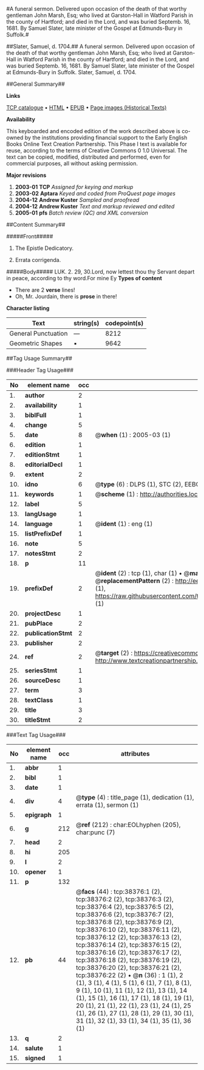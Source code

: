 #A funeral sermon. Delivered upon occasion of the death of that worthy gentleman John Marsh, Esq; who lived at Garston-Hall in Watford Parish in the county of Hartford; and died in the Lord, and was buried Septemb. 16, 1681. By Samuel Slater, late minister of the Gospel at Edmunds-Bury in Suffolk.#

##Slater, Samuel, d. 1704.##
A funeral sermon. Delivered upon occasion of the death of that worthy gentleman John Marsh, Esq; who lived at Garston-Hall in Watford Parish in the county of Hartford; and died in the Lord, and was buried Septemb. 16, 1681. By Samuel Slater, late minister of the Gospel at Edmunds-Bury in Suffolk.
Slater, Samuel, d. 1704.

##General Summary##

**Links**

[TCP catalogue](http://www.ota.ox.ac.uk/tcp/)  • 
[HTML](http://tei.it.ox.ac.uk/tcp/Texts-HTML/free/A60/A60346.html)  • 
[EPUB](http://tei.it.ox.ac.uk/tcp/Texts-EPUB/free/A60/A60346.epub) • 
[Page images (Historical Texts)](https://data.historicaltexts.jisc.ac.uk/view?pubId=eebo-99833898e&pageId=eebo-99833898e-38376-1)

**Availability**

This keyboarded and encoded edition of the
	       work described above is co-owned by the institutions
	       providing financial support to the Early English Books
	       Online Text Creation Partnership. This Phase I text is
	       available for reuse, according to the terms of Creative
	       Commons 0 1.0 Universal. The text can be copied,
	       modified, distributed and performed, even for
	       commercial purposes, all without asking permission.

**Major revisions**

1. __2003-01__ __TCP__ *Assigned for keying and markup*
1. __2003-02__ __Aptara__ *Keyed and coded from ProQuest page images*
1. __2004-12__ __Andrew Kuster__ *Sampled and proofread*
1. __2004-12__ __Andrew Kuster__ *Text and markup reviewed and edited*
1. __2005-01__ __pfs__ *Batch review (QC) and XML conversion*

##Content Summary##

#####Front#####

1. The Epistle Dedicatory.

1. Errata corrigenda.

#####Body#####
LUK. 2. 29, 30.Lord, now lettest thou thy Servant depart in peace,
according to thy word.For mine Ey
**Types of content**

  * There are 2 **verse** lines!
  * Oh, Mr. Jourdain, there is **prose** in there!

**Character listing**


|Text|string(s)|codepoint(s)|
|---|---|---|
|General Punctuation|—|8212|
|Geometric Shapes|▪|9642|

##Tag Usage Summary##

###Header Tag Usage###

|No|element name|occ|attributes|
|---|---|---|---|
|1.|__author__|2||
|2.|__availability__|1||
|3.|__biblFull__|1||
|4.|__change__|5||
|5.|__date__|8| @__when__ (1) : 2005-03 (1)|
|6.|__edition__|1||
|7.|__editionStmt__|1||
|8.|__editorialDecl__|1||
|9.|__extent__|2||
|10.|__idno__|6| @__type__ (6) : DLPS (1), STC (2), EEBO-CITATION (1), PROQUEST (1), VID (1)|
|11.|__keywords__|1| @__scheme__ (1) : http://authorities.loc.gov/ (1)|
|12.|__label__|5||
|13.|__langUsage__|1||
|14.|__language__|1| @__ident__ (1) : eng (1)|
|15.|__listPrefixDef__|1||
|16.|__note__|5||
|17.|__notesStmt__|2||
|18.|__p__|11||
|19.|__prefixDef__|2| @__ident__ (2) : tcp (1), char (1)  •  @__matchPattern__ (2) : ([0-9\-]+):([0-9IVX]+) (1), (.+) (1)  •  @__replacementPattern__ (2) : http://eebo.chadwyck.com/downloadtiff?vid=$1&page=$2 (1), https://raw.githubusercontent.com/textcreationpartnership/Texts/master/tcpchars.xml#$1 (1)|
|20.|__projectDesc__|1||
|21.|__pubPlace__|2||
|22.|__publicationStmt__|2||
|23.|__publisher__|2||
|24.|__ref__|2| @__target__ (2) : https://creativecommons.org/publicdomain/zero/1.0/ (1), http://www.textcreationpartnership.org/docs/. (1)|
|25.|__seriesStmt__|1||
|26.|__sourceDesc__|1||
|27.|__term__|3||
|28.|__textClass__|1||
|29.|__title__|3||
|30.|__titleStmt__|2||


###Text Tag Usage###

|No|element name|occ|attributes|
|---|---|---|---|
|1.|__abbr__|1||
|2.|__bibl__|1||
|3.|__date__|1||
|4.|__div__|4| @__type__ (4) : title_page (1), dedication (1), errata (1), sermon (1)|
|5.|__epigraph__|1||
|6.|__g__|212| @__ref__ (212) : char:EOLhyphen (205), char:punc (7)|
|7.|__head__|2||
|8.|__hi__|205||
|9.|__l__|2||
|10.|__opener__|1||
|11.|__p__|132||
|12.|__pb__|44| @__facs__ (44) : tcp:38376:1 (2), tcp:38376:2 (2), tcp:38376:3 (2), tcp:38376:4 (2), tcp:38376:5 (2), tcp:38376:6 (2), tcp:38376:7 (2), tcp:38376:8 (2), tcp:38376:9 (2), tcp:38376:10 (2), tcp:38376:11 (2), tcp:38376:12 (2), tcp:38376:13 (2), tcp:38376:14 (2), tcp:38376:15 (2), tcp:38376:16 (2), tcp:38376:17 (2), tcp:38376:18 (2), tcp:38376:19 (2), tcp:38376:20 (2), tcp:38376:21 (2), tcp:38376:22 (2)  •  @__n__ (36) : 1 (1), 2 (1), 3 (1), 4 (1), 5 (1), 6 (1), 7 (1), 8 (1), 9 (1), 10 (1), 11 (1), 12 (1), 13 (1), 14 (1), 15 (1), 16 (1), 17 (1), 18 (1), 19 (1), 20 (1), 21 (1), 22 (1), 23 (1), 24 (1), 25 (1), 26 (1), 27 (1), 28 (1), 29 (1), 30 (1), 31 (1), 32 (1), 33 (1), 34 (1), 35 (1), 36 (1)|
|13.|__q__|2||
|14.|__salute__|1||
|15.|__signed__|1||
